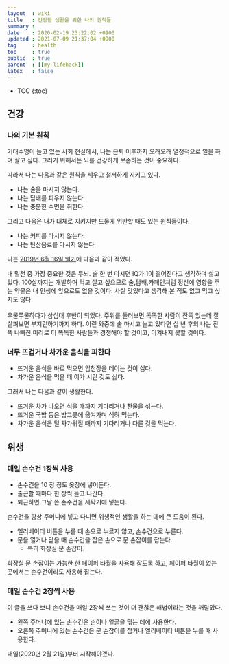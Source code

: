 ```yaml
---
layout  : wiki
title   : 건강한 생활을 위한 나의 원칙들
summary : 
date    : 2020-02-19 23:22:02 +0900
updated : 2021-07-09 21:37:04 +0900
tag     : health
toc     : true
public  : true
parent  : [[my-lifehack]]
latex   : false
---
```

* TOC
{:toc}

## 건강
### 나의 기본 원칙

기대수명이 늘고 있는 사회 현실에서, 나는 은퇴 이후까지 오래오래 열정적으로 일을 하며 살고 싶다.
그러기 위해서는 뇌를 건강하게 보존하는 것이 중요하다.

따라서 나는 다음과 같은 원칙을 세우고 철저하게 지키고 있다.

* 나는 술을 마시지 않는다.
* 나는 담배를 피우지 않는다.
* 나는 충분한 수면을 취한다.

그리고 다음은 내가 대체로 지키지만 드물게 위반할 때도 있는 원칙들이다.

* 나는 커피를 마시지 않는다.
* 나는 탄산음료를 마시지 않는다.

나는 [2019년 6월 16일 일기](/wiki/memo/2019/#2019-06-16-%EC%9D%BC )에 다음과 같이 적었다.

>
내 밑천 중 가장 중요한 것은 두뇌. 술 한 번 마시면 IQ가 1이 떨어진다고 생각하며 살고 있다. 100살까지는 개발하며 먹고 살고 싶으므로 술,담배,카페인처럼 정신에 영향을 주는 약물은 내 인생에 앞으로도 없을 것이다. 사실 맛있다고 생각해 본 적도 없고 먹고 싶지도 않다.
<br/><br/>
우물쭈물하다가 삼십대 후반이 되었다. 주위를 둘러보면 똑똑한 사람이 잔뜩 있는데 잘 살펴보면 부지런하기까지 하다. 이런 와중에 술 마시고 놀고 있다면 십 년 후의 나는 잔뜩 나빠진 머리로 더 똑똑한 사람들과 경쟁해야 할 것이고, 이겨내지 못할 것이다.

### 너무 뜨겁거나 차가운 음식을 피한다

* 뜨거운 음식을 바로 먹으면 입천장을 데이는 것이 싫다.
* 차가운 음식을 먹을 때 이가 시린 것도 싫다.

그래서 나는 다음과 같이 생활한다.

* 뜨거운 차가 나오면 식을 때까지 기다리거나 찬물을 섞는다.
* 뜨거운 국밥 등은 밥그릇에 옮겨가며 식혀 먹는다.
* 차가운 음식은 덜 차가워질 때까지 기다리거나 다른 것을 먹는다.

## 위생
### 매일 손수건 1장씩 사용

* 손수건을 10 장 정도 옷장에 넣어둔다.
* 출근할 때마다 한 장씩 들고 나간다.
* 퇴근하면 그날 쓴 손수건을 세탁기에 넣는다.

손수건을 항상 주머니에 넣고 다니면 위생적인 생활을 하는 데에 큰 도움이 된다.

* 엘리베이터 버튼을 누를 때 손으로 누르지 않고, 손수건으로 누른다.
* 문을 열거나 닫을 때 손수건을 잡은 손으로 문 손잡이를 잡는다.
    * 특히 화장실 문 손잡이.

화장실 문 손잡이는 가능한 한 페이퍼 타월을 사용해 잡도록 하고, 페이퍼 타월이 없는 곳에서는 손수건이라도 사용해 잡는다.

### 매일 손수건 2장씩 사용

이 글을 쓰다 보니 손수건을 매일 2장씩 쓰는 것이 더 괜찮은 해법이라는 것을 깨달았다.

* 왼쪽 주머니에 있는 손수건은 손이나 얼굴을 닦는 데에 사용한다.
* 오른쪽 주머니에 있는 손수건은 문 손잡이를 잡거나 엘리베이터 버튼을 누를 때 사용한다.

내일(2020년 2월 21일)부터 시작해야겠다.
